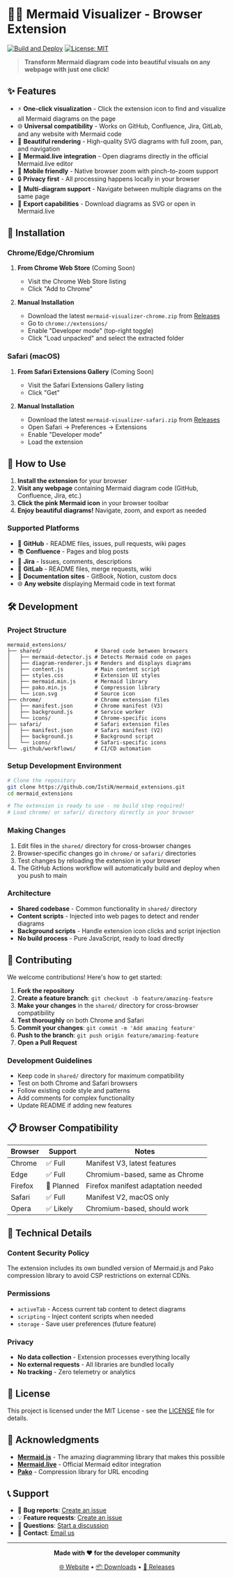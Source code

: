 # 🧜‍♀️ Mermaid Visualizer - Browser Extension

[![Build and Deploy](https://github.com/IstiN/mermaid_extensions/actions/workflows/deploy.yml/badge.svg)](https://github.com/IstiN/mermaid_extensions/actions/workflows/deploy.yml)
[![License: MIT](https://img.shields.io/badge/License-MIT-yellow.svg)](https://opensource.org/licenses/MIT)

> **Transform Mermaid diagram code into beautiful visuals on any webpage with just one click!**

## ✨ Features

- ⚡ **One-click visualization** - Click the extension icon to find and visualize all Mermaid diagrams on the page
- 🌐 **Universal compatibility** - Works on GitHub, Confluence, Jira, GitLab, and any website with Mermaid code
- 🎨 **Beautiful rendering** - High-quality SVG diagrams with full zoom, pan, and navigation
- 🔗 **Mermaid.live integration** - Open diagrams directly in the official Mermaid.live editor
- 📱 **Mobile friendly** - Native browser zoom with pinch-to-zoom support
- 🔒 **Privacy first** - All processing happens locally in your browser
- 🎯 **Multi-diagram support** - Navigate between multiple diagrams on the same page
- 💾 **Export capabilities** - Download diagrams as SVG or open in Mermaid.live

## 🚀 Installation

### Chrome/Edge/Chromium
1. **From Chrome Web Store** (Coming Soon)
   - Visit the Chrome Web Store listing
   - Click "Add to Chrome"

2. **Manual Installation**
   - Download the latest `mermaid-visualizer-chrome.zip` from [Releases](https://github.com/IstiN/mermaid_extensions/releases)
   - Go to `chrome://extensions/`
   - Enable "Developer mode" (top-right toggle)
   - Click "Load unpacked" and select the extracted folder

### Safari (macOS)
1. **From Safari Extensions Gallery** (Coming Soon)
   - Visit the Safari Extensions Gallery listing
   - Click "Get"

2. **Manual Installation**
   - Download the latest `mermaid-visualizer-safari.zip` from [Releases](https://github.com/IstiN/mermaid_extensions/releases)
   - Open Safari → Preferences → Extensions
   - Enable "Developer mode"
   - Load the extension

## 🎯 How to Use

1. **Install the extension** for your browser
2. **Visit any webpage** containing Mermaid diagram code (GitHub, Confluence, Jira, etc.)
3. **Click the pink Mermaid icon** in your browser toolbar
4. **Enjoy beautiful diagrams!** Navigate, zoom, and export as needed

### Supported Platforms
- 🐙 **GitHub** - README files, issues, pull requests, wiki pages
- 📚 **Confluence** - Pages and blog posts
- 🎯 **Jira** - Issues, comments, descriptions  
- 📝 **GitLab** - README files, merge requests, wiki
- 📖 **Documentation sites** - GitBook, Notion, custom docs
- 🌐 **Any website** displaying Mermaid code in text format

## 🛠️ Development

### Project Structure
```
mermaid_extensions/
├── shared/                 # Shared code between browsers
│   ├── mermaid-detector.js # Detects Mermaid code on pages
│   ├── diagram-renderer.js # Renders and displays diagrams
│   ├── content.js          # Main content script
│   ├── styles.css          # Extension UI styles
│   ├── mermaid.min.js      # Mermaid library
│   ├── pako.min.js         # Compression library
│   └── icon.svg            # Source icon
├── chrome/                 # Chrome extension files
│   ├── manifest.json       # Chrome manifest (V3)
│   ├── background.js       # Service worker
│   └── icons/              # Chrome-specific icons
├── safari/                 # Safari extension files
│   ├── manifest.json       # Safari manifest (V2)
│   ├── background.js       # Background script
│   └── icons/              # Safari-specific icons
└── .github/workflows/      # CI/CD automation
```

### Setup Development Environment
```bash
# Clone the repository
git clone https://github.com/IstiN/mermaid_extensions.git
cd mermaid_extensions

# The extension is ready to use - no build step required!
# Load chrome/ or safari/ directory directly in your browser
```

### Making Changes
1. Edit files in the `shared/` directory for cross-browser changes
2. Browser-specific changes go in `chrome/` or `safari/` directories
3. Test changes by reloading the extension in your browser
4. The GitHub Actions workflow will automatically build and deploy when you push to main

### Architecture
- **Shared codebase** - Common functionality in `shared/` directory
- **Content scripts** - Injected into web pages to detect and render diagrams
- **Background scripts** - Handle extension icon clicks and script injection
- **No build process** - Pure JavaScript, ready to load directly

## 🤝 Contributing

We welcome contributions! Here's how to get started:

1. **Fork the repository**
2. **Create a feature branch**: `git checkout -b feature/amazing-feature`
3. **Make your changes** in the `shared/` directory for cross-browser compatibility
4. **Test thoroughly** on both Chrome and Safari
5. **Commit your changes**: `git commit -m 'Add amazing feature'`
6. **Push to the branch**: `git push origin feature/amazing-feature`
7. **Open a Pull Request**

### Development Guidelines
- Keep code in `shared/` directory for maximum compatibility
- Test on both Chrome and Safari browsers
- Follow existing code style and patterns
- Add comments for complex functionality
- Update README if adding new features

## 📋 Browser Compatibility

| Browser | Support | Notes |
|---------|---------|-------|
| Chrome | ✅ Full | Manifest V3, latest features |
| Edge | ✅ Full | Chromium-based, same as Chrome |
| Firefox | 🚧 Planned | Firefox manifest adaptation needed |
| Safari | ✅ Full | Manifest V2, macOS only |
| Opera | ✅ Likely | Chromium-based, should work |

## 🔧 Technical Details

### Content Security Policy
The extension includes its own bundled version of Mermaid.js and Pako compression library to avoid CSP restrictions on external CDNs.

### Permissions
- `activeTab` - Access current tab content to detect diagrams
- `scripting` - Inject content scripts when needed
- `storage` - Save user preferences (future feature)

### Privacy
- **No data collection** - Extension processes everything locally
- **No external requests** - All libraries are bundled locally
- **No tracking** - Zero telemetry or analytics

## 📄 License

This project is licensed under the MIT License - see the [LICENSE](LICENSE) file for details.

## 🙏 Acknowledgments

- **[Mermaid.js](https://mermaid.js.org/)** - The amazing diagramming library that makes this possible
- **[Mermaid.live](https://mermaid.live/)** - Official Mermaid editor integration
- **[Pako](https://github.com/nodeca/pako)** - Compression library for URL encoding

## 📞 Support

- 🐛 **Bug reports**: [Create an issue](https://github.com/IstiN/mermaid_extensions/issues)
- 💡 **Feature requests**: [Create an issue](https://github.com/IstiN/mermaid_extensions/issues)
- 💬 **Questions**: [Start a discussion](https://github.com/IstiN/mermaid_extensions/discussions)
- 📧 **Contact**: [Email us](mailto:your-email@example.com)

---

<div align="center">

**Made with ❤️ for the developer community**

[🌐 Website](https://IstiN.github.io/mermaid_extensions) • [📦 Downloads](https://IstiN.github.io/mermaid_extensions/downloads.html) • [🚀 Releases](https://github.com/IstiN/mermaid_extensions/releases)

</div>